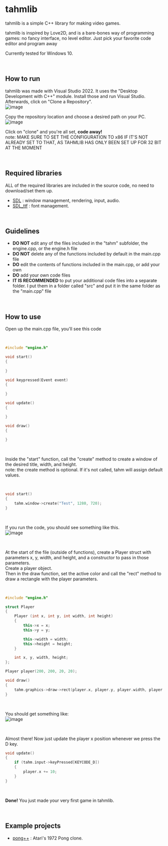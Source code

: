 # tahmlib
tahmlib is a simple C++ library for making video games.

tahmlib is inspired by Love2D, and is a bare-bones way of programming games: no fancy interface, no level editor. Just pick your favorite code editor and program away

Currently tested for Windows 10.

<br/>

## How to run
tahmlib was made with Visual Studio 2022. It uses the "Desktop Development with C++" module. Install those and run Visual Studio. Afterwards, click on "Clone a Repository". <br/>
![image](https://github.com/user-attachments/assets/6cb6219f-1023-4eef-953f-354b717218d2)


Copy the repository location and choose a desired path on your PC. <br/>
![image](https://github.com/user-attachments/assets/8d2f069d-c400-4b49-8b4f-1e57391fb934)<br/>


Click on "clone" and you're all set, **code away!**<br/>
note: MAKE SURE TO SET THE CONFIGURATION TO x86 IF IT'S NOT ALREADY SET TO THAT, AS TAHMLIB HAS ONLY BEEN SET UP FOR 32 BIT AT THE MOMENT

<br/>

## Required libraries
ALL of the required libraries are included in the source code, no need to download/set them up.
- [SDL](https://github.com/libsdl-org/SDL) : window management, rendering, input, audio.
- [SDL_ttf](https://github.com/libsdl-org/SDL_ttf) : font management.

<br/>

## Guidelines
- **DO NOT** edit any of the files included in the "tahm" subfolder, the engine.cpp, or the engine.h file
- **DO NOT** delete any of the functions included by default in the main.cpp file
- **DO** edit the contents of functions included in the main.cpp, or add your own
- **DO** add your own code files
- **IT IS RECOMMENDED** to put your additional code files into a separate folder. I put them in a folder called "src" and put it in the same folder as the "main.cpp" file

<br/>

## How to use
Open up the main.cpp file, you'll see this code

<br/>

```cpp
#include "engine.h"

void start()
{
	
}

void keypressed(Event event)
{
	
}

void update()
{

}

void draw()
{
	
}
```

<br/>

Inside the "start" function, call the "create" method to create a window of the desired title, width, and height.<br/>
note: the create method is optional. If it's not called, tahm will assign default values.

<br/>

```cpp
void start()
{
	tahm.window->create("Test", 1280, 720);
}
```

<br/>

If you run the code, you should see something like this.<br/>
![image](https://github.com/user-attachments/assets/cdab830d-0b18-4e6c-b047-633b14aecc7a)

<br/>

At the start of the file (outside of functions), create a Player struct with parameters x, y, width, and height, and a constructor to pass in those parameters.<br/>
Create a player object.<br/>
Then in the draw function, set the active color and call the "rect" method to draw a rectangle with the player parameters.

<br/>

```cpp
#include "engine.h"

struct Player
{
	Player (int x, int y, int width, int height)
	{
		this->x = x;
		this->y = y;

		this->width = width;
		this->height = height;
	}

	int x, y, width, height;
};

Player player(200, 200, 20, 20);

void draw()
{
	tahm.graphics->draw->rect(player.x, player.y, player.width, player.height);
}
```

<br/>

You should get something like:<br/>
![image](https://github.com/user-attachments/assets/c354bfb9-6e61-42d3-94cb-bd3fcb72e2a3)

<br/>

Almost there! Now just update the player x position whenever we press the D key.<br/>
```cpp
void update()
{
	if (tahm.input->keyPressed[KEYCODE_D])
	{
		player.x += 10;
	}
}
```
<br/>

**Done!** You just made your very first game in tahmlib.

<br/>

## Example projects
- [pong++](https://github.com/tamtaasatiani/pong-plusplus) : Atari's 1972 Pong clone.

<br/>

